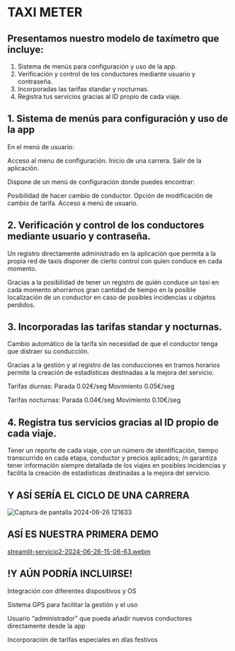 
# TAXI METER
## Presentamos nuestro modelo de **taxímetro** que incluye: 

1. Sistema de menús para configuración y uso de la app.
2. Verificación y control de los conductores mediante usuario y contraseña.
3. Incorporadas las tarifas standar y nocturnas.
4. Registra tus servicios gracias al ID propio de cada viaje.


## 1. Sistema de menús para configuración y uso de la app

En el menú de usuario:

Acceso al menu de configuración.
Inicio de una carrera.
Salir de la aplicación.

Dispone de un menú de configuración donde puedes encontrar:

Posibilidad de hacer cambio de conductor.
Opción de modificación de cambio de tarifa. 
Acceso a menú de usuario.

## 2. Verificación y control de los conductores mediante usuario y contraseña.

Un registro directamente administrado en la aplicación que permita a la propia red de taxis disponer de cierto control con quien conduce en cada momento. 

Gracias a la posibilidad de tener un registro de quién conduce un taxi en cada momento ahorramos gran cantidad de tiempo en la posible localización de un conductor en caso de posibles incidencias u objetos perdidos. 

## 3. Incorporadas las tarifas standar y nocturnas.

Cambio automático de la tarifa sin necesidad de que el conductor tenga que distraer su conducción.

Gracias a la gestión y al registro de las conducciones en tramos horarios permite la creación de estadísticas destinadas a la mejora del servicio. 

Tarifas diurnas: 
Parada 0.02€/seg
Movimiento 0.05€/seg

Tarifas nocturnas:
Parada 0.04€/seg
Movimiento 0.10€/seg

## 4. Registra tus servicios gracias al ID propio de cada viaje.

Tener un reporte de cada viaje, con un número de identificación, tiempo transcurrido en cada etapa, conductor y precios aplicados; /n garantiza tener información siempre detallada de los viajes en posibles incidencias y facilita la creación de estadísticas destinadas a la mejora del servicio.

## Y ASÍ SERÍA EL CICLO DE UNA CARRERA

![Captura de pantalla 2024-06-26 121633](https://github.com/AI-School-F5-P3/Grupo2_Taxi/assets/162979572/25ed3218-7d0e-49e3-8505-76af24d69865)

## ASÍ ES NUESTRA PRIMERA DEMO
[streamlit-servicio2-2024-06-26-15-06-63.webm](https://github.com/AI-School-F5-P3/Grupo2_Taxi/assets/160593732/42a95c60-ba2b-4f34-9bf8-fc377bccc058)


## !Y AÚN PODRÍA INCLUIRSE!

Integración con diferentes dispositivos y OS

Sistema GPS para facilitar la gestión y el uso

Usuario “administrador” que pueda añadir
      nuevos conductores directamente desde la app

Incorporación de tarifas especiales en días festivos
